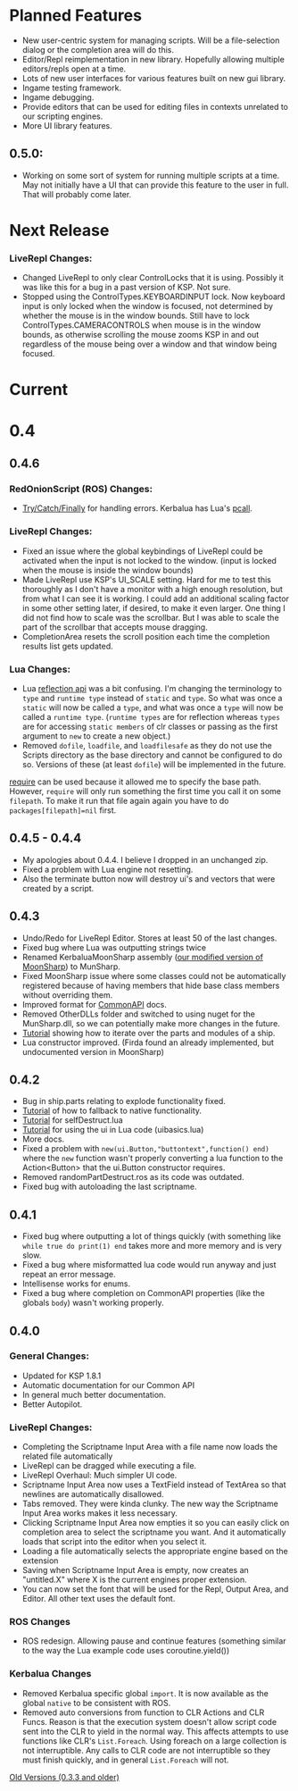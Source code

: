 # Planned Features
- New user-centric system for managing scripts. Will be a file-selection dialog or the completion area will do this.
- Editor/Repl reimplementation in new library. Hopefully allowing multiple editors/repls open at a time.
- Lots of new user interfaces for various features built on new gui library.
- Ingame testing framework.
- Ingame debugging.
- Provide editors that can be used for editing files in contexts unrelated to our scripting engines.
- More UI library features.

## 0.5.0:
- Working on some sort of system for running multiple scripts at a time. May not initially have a UI that can provide this feature to the user in full. That will probably come later.

# Next Release
### LiveRepl Changes:
- Changed LiveRepl to only clear ControlLocks that it is using. Possibly it was like this for a bug in a past version of KSP. Not sure.
- Stopped using the ControlTypes.KEYBOARDINPUT lock. Now keyboard input is only locked when the window is focused, not determined by whether the mouse is in the window bounds. Still have to lock ControlTypes.CAMERACONTROLS when mouse is in the window bounds, as otherwise scrolling the mouse zooms KSP in and out regardless of the mouse being over a window and that window being focused.

# Current
# 0.4

## 0.4.6
### RedOnionScript (ROS) Changes:
- [Try/Catch/Finally](RedOnion.ROS/Docs/Errors.md) for handling errors. Kerbalua has Lua's [pcall](https://www.lua.org/manual/5.2/manual.html#pdf-pcall).

### LiveRepl Changes:
- Fixed an issue where the global keybindings of LiveRepl could be activated when the input is not locked to the window. (input is locked when the mouse is inside the window bounds)
- Made LiveRepl use KSP's UI_SCALE setting. Hard for me to test this thoroughly as I don't have a monitor with a high enough resolution, but from what I can see it is working. I could add an additional scaling factor in some other setting later, if desired, to make it even larger. One thing I did not find how to scale was the scrollbar. But I was able to scale the part of the scrollbar that accepts mouse dragging.
- CompletionArea resets the scroll position each time the completion results list gets updated.
### Lua Changes:
- Lua [reflection api](RedOnion.KSP/MoonSharp/MoonSharpAPI/Reflection.md) was a bit confusing. I'm changing the terminology to `type` and `runtime type` instead of `static` and `type`. So what was once a `static` will now be called a `type`, and what was once a `type` will now be called a `runtime type`. (`runtime types` are for reflection whereas `types` are for accessing `static members` of clr classes or passing as the first argument to `new` to create a new object.)
- Removed `dofile`, `loadfile`, and `loadfilesafe` as they do not use the Scripts directory as the base directory and cannot be configured to do so. Versions of these (at least `dofile`) will be implemented in the future.

[require](https://www.lua.org/manual/5.2/manual.html#6.3) can be used because it allowed me to specify the base path. However, `require` will only run something the first time you call it on some `filepath`. To make it run that file again again you have to do `packages[filepath]=nil` first.

## 0.4.5 - 0.4.4
- My apologies about 0.4.4. I believe I dropped in an unchanged zip.
- Fixed a problem with Lua engine not resetting.
- Also the terminate button now will destroy ui's and vectors that were created by a script.

## 0.4.3
- Undo/Redo for LiveRepl Editor. Stores at least 50 of the last changes.
- Fixed bug where Lua was outputting strings twice
- Renamed KerbaluaMoonSharp assembly ([our modified version of MoonSharp](Kerbalua/MunSharp.md)) to MunSharp.
- Fixed MoonSharp issue where some classes could not be automatically registered because of having members that hide base class members without overriding them.
- Improved format for [CommonAPI](RedOnion.KSP/API/Globals.md) docs.
- Removed OtherDLLs folder and switched to using nuget for the MunSharp.dll, so we can potentially make more changes in the future.
- [Tutorial](Kerbalua/BasicParts.md) showing how to iterate over the parts and modules of a ship.
- Lua constructor improved. (Firda found an already implemented, but undocumented version in MoonSharp)

## 0.4.2
- Bug in ship.parts relating to explode functionality fixed.
- [Tutorial](Kerbalua/MajorMalfunctionNative.md) of how to fallback to native functionality.
- [Tutorial](Kerbalua/SelfDestruct.md) for selfDestruct.lua
- [Tutorial](Kerbalua/UIBasics.md) for using the ui in Lua code (uibasics.lua)
- More docs.
- Fixed a problem with `new(ui.Button,"buttontext",function() end)` where the `new` function  wasn't properly converting a lua function to the Action\<Button\> that the ui.Button constructor requires.
- Removed randomPartDestruct.ros as its code was outdated.
- Fixed bug with autoloading the last scriptname.

## 0.4.1
- Fixed bug where outputting a lot of things quickly (with something like `while true do print(1) end` takes more and more memory and is very slow.
- Fixed a bug where misformatted lua code would run anyway and just repeat an error message.
- Intellisense works for enums.
- Fixed a bug where completion on CommonAPI properties (like the globals `body`) wasn't working properly.

## 0.4.0
### General Changes:
- Updated for KSP 1.8.1
- Automatic documentation for our Common API
- In general much better documentation.
- Better Autopilot.

### LiveRepl Changes:
- Completing the Scriptname Input Area with a file name now loads the related file automatically
- LiveRepl can be dragged while executing a file.
- LiveRepl Overhaul: Much simpler UI code.
- Scriptname Input Area now uses a TextField instead of TextArea so that newlines are automatically disallowed.
- Tabs removed. They were kinda clunky. The new way the Scriptname Input Area works makes it less necessary.
- Clicking Scriptname Input Area now empties it so you can easily click on completion area to select the scriptname you want. And it automatically loads that script into the editor when you select it.
- Loading a file automatically selects the appropriate engine based on the extension
- Saving when  Scriptname Input Area is empty, now creates an "untitled.X" where X is the current engines proper extension.
- You can now set the font that will be used for the Repl, Output Area, and Editor. All other text uses the default font.

### ROS Changes
- ROS redesign. Allowing pause and continue features (something similar to the way the Lua example code uses coroutine.yield())

### Kerbalua Changes
- Removed Kerbalua specific global `import`. It is now available as the global `native` to be consistent with ROS.
- Removed auto conversions from function to CLR Actions and CLR Funcs. Reason is that the execution system doesn't allow script code sent into the CLR to yield in the normal way. This affects attempts to use functions like CLR's `List.Foreach`. Using foreach on a large collection is not interruptible. Any calls to CLR code are not interruptible so they must finish quickly, and in general `List.Foreach` will not.

[Old Versions (0.3.3 and older)](OldChangeLog.md)